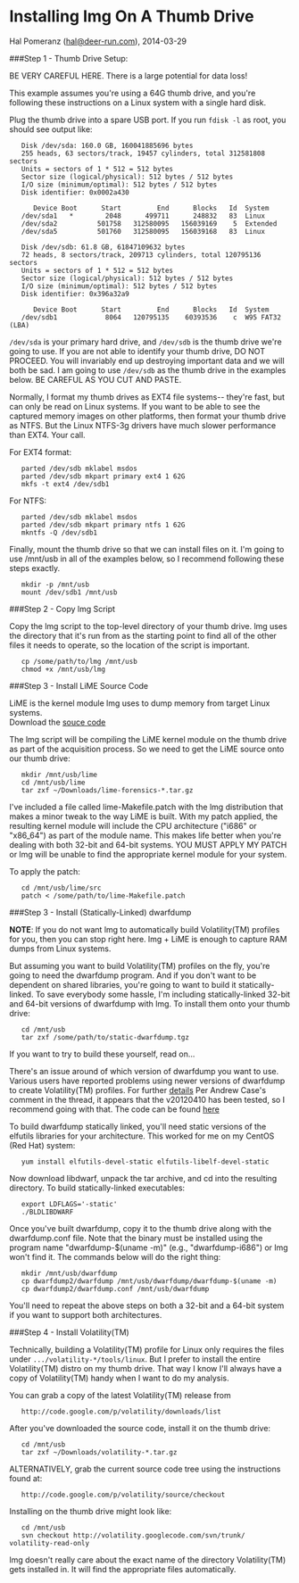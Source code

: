 Installing lmg On A Thumb Drive
===============================
Hal Pomeranz (hal@deer-run.com), 2014-03-29

###Step 1 - Thumb Drive Setup:

BE VERY CAREFUL HERE.  There is a large potential for data loss!

This example assumes you're using a 64G thumb drive, and you're following
these instructions on a Linux system with a single hard disk.

Plug the thumb drive into a spare USB port.  If you run `fdisk -l`
as root, you should see output like:
```
   Disk /dev/sda: 160.0 GB, 160041885696 bytes
   255 heads, 63 sectors/track, 19457 cylinders, total 312581808 sectors
   Units = sectors of 1 * 512 = 512 bytes
   Sector size (logical/physical): 512 bytes / 512 bytes
   I/O size (minimum/optimal): 512 bytes / 512 bytes
   Disk identifier: 0x0002a430

      Device Boot      Start         End      Blocks   Id  System
   /dev/sda1   *        2048      499711      248832   83  Linux
   /dev/sda2          501758   312580095   156039169    5  Extended
   /dev/sda5          501760   312580095   156039168   83  Linux

   Disk /dev/sdb: 61.8 GB, 61847109632 bytes
   72 heads, 8 sectors/track, 209713 cylinders, total 120795136 sectors
   Units = sectors of 1 * 512 = 512 bytes
   Sector size (logical/physical): 512 bytes / 512 bytes
   I/O size (minimum/optimal): 512 bytes / 512 bytes
   Disk identifier: 0x396a32a9

      Device Boot      Start         End      Blocks   Id  System
   /dev/sdb1            8064   120795135    60393536    c  W95 FAT32 (LBA)
```
`/dev/sda` is your primary hard drive, and `/dev/sdb` is the thumb drive 
we're going to use.  If you are not able to identify your thumb drive,
DO NOT PROCEED.  You will invariably end up destroying important data
and we will both be sad.  I am going to use `/dev/sdb` as the thumb drive
in the examples below.  BE CAREFUL AS YOU CUT AND PASTE.

Normally, I format my thumb drives as EXT4 file systems-- they're fast,
but can only be read on Linux systems.  If you want to be able to see
the captured memory images on other platforms, then format your thumb
drive as NTFS.  But the Linux NTFS-3g drivers have much slower performance
than EXT4.  Your call.

For EXT4 format:
```
   parted /dev/sdb mklabel msdos
   parted /dev/sdb mkpart primary ext4 1 62G
   mkfs -t ext4 /dev/sdb1
```
For NTFS:
```
   parted /dev/sdb mklabel msdos
   parted /dev/sdb mkpart primary ntfs 1 62G
   mkntfs -Q /dev/sdb1
```
Finally, mount the thumb drive so that we can install files on it.
I'm going to use /mnt/usb in all of the examples below, so I recommend
following these steps exactly.
```
   mkdir -p /mnt/usb
   mount /dev/sdb1 /mnt/usb
```

###Step 2 - Copy lmg Script

Copy the lmg script to the top-level directory of your thumb drive.
lmg uses the directory that it's run from as the starting point to
find all of the other files it needs to operate, so the location of
the script is important.
```
   cp /some/path/to/lmg /mnt/usb
   chmod +x /mnt/usb/lmg
```

###Step 3 - Install LiME Source Code

LiME is the kernel module lmg uses to dump memory from target Linux systems.  
Download the [souce code](http://code.google.com/p/lime-forensics/)

The lmg script will be compiling the LiME kernel module on the thumb drive 
as part of the acquisition process.  So we need to get the LiME source onto
our thumb drive:
```
   mkdir /mnt/usb/lime
   cd /mnt/usb/lime
   tar zxf ~/Downloads/lime-forensics-*.tar.gz
```
I've included a file called lime-Makefile.patch with the lmg distribution
that makes a minor tweak to the way LiME is built.  With my patch applied,
the resulting kernel module will include the CPU architecture ("i686" or
"x86_64") as part of the module name.  This makes life better when you're
dealing with both 32-bit and 64-bit systems.  YOU MUST APPLY MY PATCH or
lmg will be unable to find the appropriate kernel module for your system.

To apply the patch:
```
   cd /mnt/usb/lime/src
   patch < /some/path/to/lime-Makefile.patch
```

###Step 3 - Install (Statically-Linked) dwarfdump

**NOTE**: If you do not want lmg to automatically build Volatility(TM)
profiles for you, then you can stop right here.  lmg + LiME is enough
to capture RAM dumps from Linux systems.

But assuming you want to build Volatility(TM) profiles on the fly,
you're going to need the dwarfdump program.  And if you don't want
to be dependent on shared libraries, you're going to want to build
it statically-linked.  To save everybody some hassle, I'm including
statically-linked 32-bit and 64-bit versions of dwarfdump with lmg.
To install them onto your thumb drive:
```
   cd /mnt/usb
   tar zxf /some/path/to/static-dwarfdump.tgz
```
If you want to try to build these yourself, read on...

There's an issue around of which version of dwarfdump you want to use.
Various users have reported problems using newer versions of dwarfdump
to create Volatility(TM) profiles.  For further [details](http://code.google.com/p/volatility/issues/detail?id=260)
Per Andrew Case's comment in the thread, it appears that the v20120410
has been tested, so I recommend going with that.  The code can be found [here](http://www.prevanders.net/libdwarf-20120410.tar.gz)


To build dwarfdump statically linked, you'll need static versions of
the elfutils libraries for your architecture.  This worked for me on
my CentOS (Red Hat) system:
```
   yum install elfutils-devel-static elfutils-libelf-devel-static
```
Now download libdwarf, unpack the tar archive, and cd into the resulting
directory.  To build statically-linked executables:
```
   export LDFLAGS='-static'
   ./BLDLIBDWARF
```
Once you've built dwarfdump, copy it to the thumb drive along with the
dwarfdump.conf file.  Note that the binary must be installed using the
program name "dwarfdump-$(uname -m)" (e.g., "dwarfdump-i686") or lmg
won't find it.  The commands below will do the right thing:
```
   mkdir /mnt/usb/dwarfdump
   cp dwarfdump2/dwarfdump /mnt/usb/dwarfdump/dwarfdump-$(uname -m)
   cp dwarfdump2/dwarfdump.conf /mnt/usb/dwarfdump
```
You'll need to repeat the above steps on both a 32-bit and a 64-bit
system if you want to support both architectures.


###Step 4 - Install Volatility(TM)

Technically, building a Volatility(TM) profile for Linux only requires
the files under `.../volatility-*/tools/linux`.  But I prefer to install
the entire Volatility(TM) distro on my thumb drive.  That way I know
I'll always have a copy of Volatility(TM) handy when I want to do my
analysis.

You can grab a copy of the latest Volatility(TM) release from
```
   http://code.google.com/p/volatility/downloads/list 
```
After you've downloaded the source code, install it on the thumb drive:
```
   cd /mnt/usb
   tar zxf ~/Downloads/volatility-*.tar.gz
```
ALTERNATIVELY, grab the current source code tree using the instructions 
found at:
```
   http://code.google.com/p/volatility/source/checkout
```
Installing on the thumb drive might look like:
```
   cd /mnt/usb
   svn checkout http://volatility.googlecode.com/svn/trunk/ volatility-read-only
```
lmg doesn't really care about the exact name of the directory Volatility(TM)
gets installed in.  It will find the appropriate files automatically.
